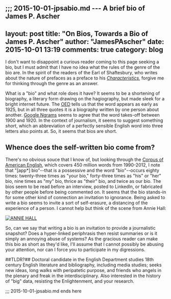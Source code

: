 ;;; 2015-10-01-jpsabio.md --- A brief bio of James P. Ascher
---
layout: post
title: "On Bios, Towards a Bio of James P. Ascher"
author: "JamesPAscher"
date: 2015-10-01 13:19
comments: true
category: blog
---

I don't want to disappoint a curious reader coming to this page
seeking a bio, but I must admit that I have no idea what the rules of
the genre of the bio are. In the spirit of the readers of the Earl of
Shaftesbury, who writes about the nature of prefaces as a preface to
his [*Characteristics*](http://oll.libertyfund.org/titles/1851),
forgive me for thinking through the genre as an answer.

What is a "bio" and what role does it have? It seems to be a
shortening of biography, a literary form drawing on the
hagiography, but made sleek for a bright internet future. The
[OED](http://www.oed.com/) tells us that the word appears as early as
1925, but in all three quotes it is a biography written by one person
about
another. [Google Ngrams](https://books.google.com/ngrams/graph?content=bio&year_start=1800&year_end=2000&corpus=15&smoothing=3)
seems to agree that the word takes-off between 1900 and 1920. In the
context of journalism, it seems to suggest something *short*, which an
abbreviation of a perfectly sensible English word into three letters
also points at. So, it seems that bios are short.

## Whence does the self-written bio come from? ##
There's no obvious souce that I know of, but looking through the
[Corpus of American English](http://corpus.byu.edu/coca/
), which covers 450 million words from
1990-2012, I note that "[app*] bio"--that is a possessive and the word
"bio"--occurs eighty times: twenty-three times as "your bio,"
forty-three times as "his" or "her" bio, nine times as "my" bio,
thrice as "their" bio, and twice as our bio. The bios seem to be read
before an interview, posted to LinkedIn, or fabricated by other people
before being commented on. It seems that the bio stands-in for some
other kind of connection an invitation to ignorance. Being asked to
write a bio seems to invite a sort of self-erasure, a distancing of
the experience of a person. I cannot help but
think of the scene from Annie Hall:

[![ANNIE HALL](http://img.youtube.com/vi/9wWUc8BZgWE/0.jpg)](http://www.youtube.com/watch?v=9wWUc8BZgWE
"Annie Hall (1977) scene with Marshall McLuhan")

So, can we say that writing a bio is an invitation to provide a
journalistic snapshot? Does a hyper-linked periphrasis then resist
summaries or is it simply an annoying abuse of systems? As the
gracious reader can make this bio as short as they'd like, I'll assume
that I cannot possibly be abusing your attention, nor can I force you
to participate in my digressions.

##TLDR?##
Doctoral candidate in the English Department studies 18th century
English literature and bibliography, including media studies; seeks
new ideas, long walks with peripatetic purpose, and friends who angels
in the plenary and freak in the interdisciplinary. Also interested
in the history of "big" data, resisting the Enlightenment, and your
research.

;;; 2015-10-01-jpsabio.md ends here
